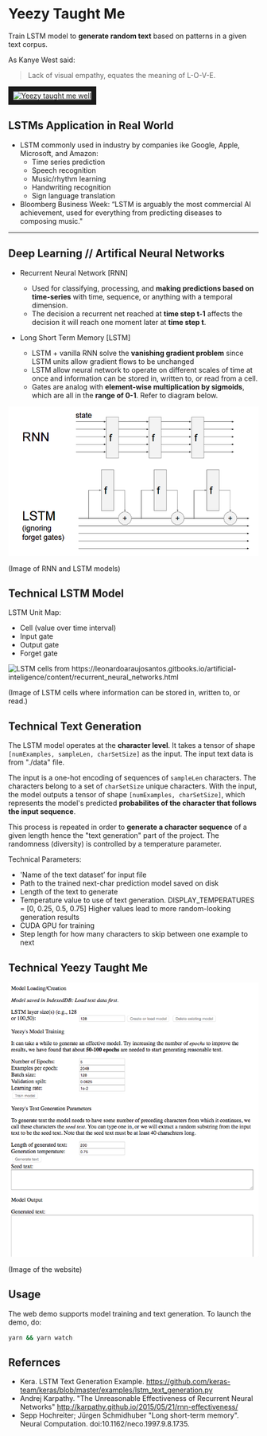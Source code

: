 # Yeezy Taught Me
Train LSTM model to **generate random text** based on patterns in a given text corpus.

As Kanye West said:

> Lack of visual empathy, equates the meaning of L-O-V-E.

<a href="http://www.youtube.com/watch?feature=player_embedded&v=6mp72xUirfs
" target="_blank"><img src="http://img.youtube.com/vi/6mp72xUirfs/0.jpg" 
alt="Yeezy taught me well" width="240" height="180" border="10" /></a>

## LSTMs Application in Real World
* LSTM commonly used in industry by companies ike Google, Apple, Microsoft, and Amazon: 
  * Time series prediction 
  * Speech recognition 
  * Music/rhythm learning 
  * Handwriting recognition 
  * Sign language translation 
* Bloomberg Business Week: “LSTM is arguably the most commercial AI achievement, used for everything from predicting diseases to composing music."

---
## Deep Learning // Artifical Neural Networks
* Recurrent Neural Network [RNN] 
  * Used for classifying, processing, and **making predictions based on time-series** with time, sequence, or anything with a temporal dimension.
  * The decision a recurrent net reached at **time step t-1** affects the decision it will reach one moment later at **time step t**.
  
* Long Short Term Memory [LSTM]
  * LSTM + vanilla RNN solve the **vanishing gradient problem** since LSTM units allow gradient flows to be unchanged
  * LSTM allow neural network to operate on different scales of time at once and information can be stored in, written to, or read from a cell.
  * Gates are analog with **element-wise multiplication by sigmoids**, which are all in the **range of 0-1**. Refer to diagram below.

![RNN and LSTM models](https://github.com/lucylow/Yeezy-Taught-Me/blob/master/RNN%20vs%20LSTM.png)

(Image of RNN and LSTM models)

## Technical LSTM Model

LSTM Unit Map:
* Cell (value over time interval)
* Input gate
* Output gate
* Forget gate 

![LSTM cells from https://leonardoaraujosantos.gitbooks.io/artificial-inteligence/content/recurrent_neural_networks.html
](https://github.com/lucylow/Yeezy-Taught-Me/blob/master/LSTM%20cell%20and%20gates.png)

(Image of LSTM cells where information can be stored in, written to, or read.)


## Technical Text Generation 

The LSTM model operates at the **character level**. It takes a tensor of shape `[numExamples, sampleLen, charSetSize]` as the input. The input text data is from "./data" file.

The input is a one-hot encoding of sequences of `sampleLen` characters. The characters belong to a set of `charSetSize` unique characters. With the input, the model outputs a tensor of shape `[numExamples, charSetSize]`, which represents the model's predicted **probabilites of the character that follows the input sequence**.

This process is repeated in order to **generate a character sequence** of a given length hence the "text generation" part of the project. The randomness (diversity) is controlled by a temperature parameter.

Technical Parameters:
* 'Name of the text dataset’ for input file
* Path to the trained next-char prediction model saved on disk 
* Length of the text to generate 
* Temperature value to use of text generation. DISPLAY_TEMPERATURES = [0, 0.25, 0.5, 0.75] Higher values lead to more random-looking generation results 
* CUDA GPU for training 
* Step length for how many characters to skip between one example to next 

## Technical Yeezy Taught Me 

![Picture of program](https://github.com/lucylow/Yeezy-Taught-Me/blob/master/YeezyTaughtMeWell.png)

(Image of the website)


## Usage

The web demo supports model training and text generation. To launch the demo, do:

```sh
yarn && yarn watch
```


## Refernces 
* Kera. LSTM Text Generation Example. https://github.com/keras-team/keras/blob/master/examples/lstm_text_generation.py
* Andrej Karpathy. "The Unreasonable Effectiveness of Recurrent Neural Networks" http://karpathy.github.io/2015/05/21/rnn-effectiveness/
* Sepp Hochreiter; Jürgen Schmidhuber "Long short-term memory". Neural Computation. doi:10.1162/neco.1997.9.8.1735. 

